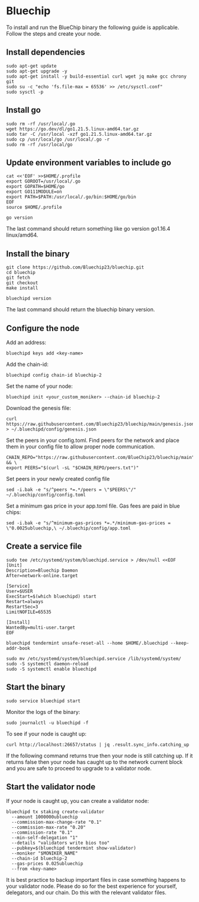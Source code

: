 # Bluechip
To install and run the BlueChip binary the following guide is applicable. Follow the steps and create your node.

## Install dependencies
```
sudo apt-get update
sudo apt-get upgrade -y
sudo apt-get install -y build-essential curl wget jq make gcc chrony git
sudo su -c "echo 'fs.file-max = 65536' >> /etc/sysctl.conf"
sudo sysctl -p
```

## Install go
```
sudo rm -rf /usr/local/.go
wget https://go.dev/dl/go1.21.5.linux-amd64.tar.gz
sudo tar -C /usr/local -xzf go1.21.5.linux-amd64.tar.gz
sudo cp /usr/local/go /usr/local/.go -r
sudo rm -rf /usr/local/go
```

## Update environment variables to include go
```
cat <<'EOF' >>$HOME/.profile
export GOROOT=/usr/local/.go
export GOPATH=$HOME/go
export GO111MODULE=on
export PATH=$PATH:/usr/local/.go/bin:$HOME/go/bin
EOF
source $HOME/.profile

go version
```
The last command should return something like go version go1.16.4 linux/amd64.

## Install the binary
```
git clone https://github.com/Bluechip23/bluechip.git
cd bluechip
git fetch
git checkout
make install

bluechipd version
```
The last command should return the bluechip binary version.

## Configure the node
Add an address:
```
bluechipd keys add <key-name> 
```

Add the chain-id:
```
bluechipd config chain-id bluechip-2
```

Set the name of your node:
```
bluechipd init <your_custom_moniker> --chain-id bluechip-2
```

Download the genesis file:
```
curl https://raw.githubusercontent.com/Bluechip23/bluechip/main/genesis.json > ~/.bluechipd/config/genesis.json
```

Set the peers in your config.toml. Find peers for the network and place them in your config file to allow proper node communication.
```
CHAIN_REPO="https://raw.githubusercontent.com/BlueChip23/bluechip/main" && \
export PEERS="$(curl -sL "$CHAIN_REPO/peers.txt")"
```

Set peers in your newly created config file
```
sed -i.bak -e "s/^peers *=.*/peers = \"$PEERS\"/" ~/.bluechip/config/config.toml
```

Set a minimum gas price in your app.toml file. Gas fees are paid in blue chips:
```
sed -i.bak -e "s/^minimum-gas-prices *=.*/minimum-gas-prices = \"0.0025ubluechip,\ ~/.bluechip/config/app.toml
```

## Create a service file
```
sudo tee /etc/systemd/system/bluechipd.service > /dev/null <<EOF  
[Unit]
Description=Bluechip Daemon
After=network-online.target

[Service]
User=$USER
ExecStart=$(which bluechipd) start
Restart=always
RestartSec=3
LimitNOFILE=65535

[Install]
WantedBy=multi-user.target
EOF

bluechipd tendermint unsafe-reset-all --home $HOME/.bluechipd --keep-addr-book

sudo mv /etc/systemd/system/bluechipd.service /lib/systemd/system/
sudo -S systemctl daemon-reload
sudo -S systemctl enable bluechipd
```

## Start the binary
```
sudo service bluechipd start
```

Monitor the logs of the binary:
```
sudo journalctl -u bluechipd -f
```

To see if your node is caught up:
```
curl http://localhost:26657/status | jq .result.sync_info.catching_up
```
If the following command returns true then your node is still catching up. If it returns false then your node has caught up to the network current block and you are safe to proceed to upgrade to a validator node.

## Start the validator node
If your node is caught up, you can create a validator node:
```
bluechipd tx staking create-validator 
  --amount 1000000ubluechip 
  --commission-max-change-rate "0.1" 
  --commission-max-rate "0.20" 
  --commission-rate "0.1" 
  --min-self-delegation "1" 
  --details "validators write bios too" 
  --pubkey=$(bluechipd tendermint show-validator) 
  --moniker "$MONIKER_NAME" 
  --chain-id bluechip-2
  --gas-prices 0.025ubluechip 
  --from <key-name>
```

It is best practice to backup important files in case something happens to your validator node. Please do so for the best experience for yourself, delegators, and our chain. Do this with the relevant validator files.
